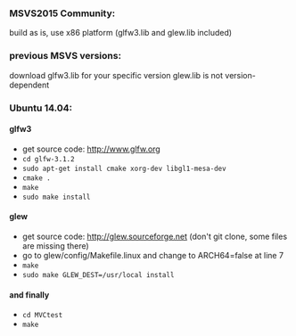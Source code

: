 ### MSVS2015 Community:
build as is, use x86 platform
(glfw3.lib and glew.lib included)

### previous MSVS versions:
download glfw3.lib for your specific version
glew.lib is not version-dependent

### Ubuntu 14.04:

#### glfw3
* get source code: http://www.glfw.org
* `cd glfw-3.1.2`
* `sudo apt-get install cmake xorg-dev libgl1-mesa-dev`
* `cmake .`
* `make`
* `sudo make install`

#### glew
* get source code: http://glew.sourceforge.net (don't git clone, some files are missing there)
* go to glew/config/Makefile.linux and change to ARCH64=false at line 7
* `make`
* `sudo make GLEW_DEST=/usr/local install`

#### and finally
* `cd MVCtest`
* `make`
